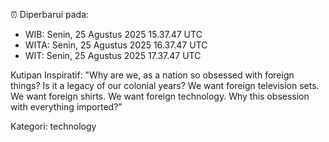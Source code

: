 ⏰ Diperbarui pada:
- WIB: Senin, 25 Agustus 2025 15.37.47 UTC
- WITA: Senin, 25 Agustus 2025 16.37.47 UTC
- WIT: Senin, 25 Agustus 2025 17.37.47 UTC

Kutipan Inspiratif:
"Why are we, as a nation so obsessed with foreign things? Is it a legacy of our colonial years? We want foreign television sets. We want foreign shirts. We want foreign technology. Why this obsession with everything imported?"


Kategori: technology

